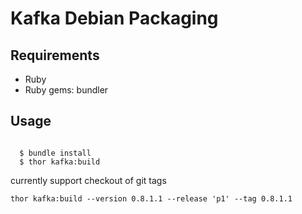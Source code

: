 # Kafka Debian Packaging

## Requirements

 * Ruby
 * Ruby gems: bundler

## Usage


```shell

  $ bundle install
  $ thor kafka:build

```

currently support checkout of git tags

```
thor kafka:build --version 0.8.1.1 --release 'p1' --tag 0.8.1.1
```

